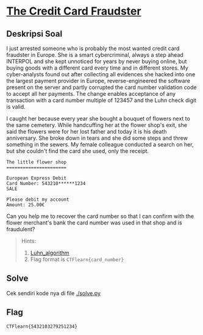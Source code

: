 # [The Credit Card Fraudster](https://ctflearn.com/challenge/970)

## Deskripsi Soal

I just arrested someone who is probably the most wanted credit card fraudster in Europe. She is a smart cybercriminal, always a step ahead INTERPOL and she kept unnoticed for years by never buying online, but buying goods with a different card every time and in different stores. My cyber-analysts found out after collecting all evidences she hacked into one the largest payment provider in Europe, reverse-engineered the software present on the server and partly corrupted the card number validation code to accept all her payments. The change enables acceptance of any transaction with a card number multiple of 123457 and the Luhn check digit is valid.

I caught her because every year she bought a bouquet of flowers next to the same cemetery. While handcuffing her at the flower shop's exit, she said the flowers were for her lost father and today it is his death anniversary. She broke down in tears and she did some steps and threw something in the sewers. My female colleague conducted a search on her, but she couldn't find the card she used, only the receipt.

```
The little flower shop
======================

European Express Debit
Card Number: 543210******1234
SALE

Please debit my account
Amount: 25.00€
```

Can you help me to recover the card number so that I can confirm with the flower merchant's bank the card number was used in that shop and is fraudulent?

> Hints:
>
> 1.  [Luhn_algorithm](https://www.youtube.com/watch?v=PNXXqzU4YnM)
> 2.  Flag format is `CTFlearn{card_number}`

## Solve

Cek sendiri kode nya di file [./solve.py](./solve.py)

## Flag

`CTFlearn{5432103279251234}`
